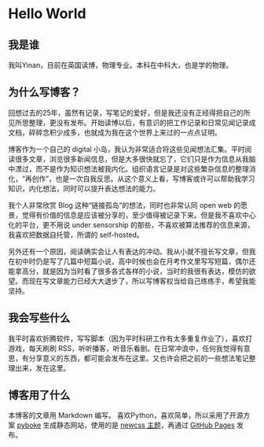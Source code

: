 # Hello World

## 我是谁
我叫Yinan，目前在英国读博，物理专业。本科在中科大，也是学的物理。

## 为什么写博客？
回想过去的25年，虽然有记录，写笔记的爱好，但是我还没有正经得把自己的所见所思整理，更没有发布。开始读博以后，有意识的把工作记录和日常见闻记录成文档，碎碎念积少成多，也就成为我在这个世界上来过的一点点证明。

博客作为一个自己的 digital 小岛，我认为非常适合将这些见闻想法汇集。平时阅读很多文章，浏览很多新闻信息，但是大多很快就忘了，它们只是作为信息从我脑中漂过，而不是作为知识想法被我内化。组织语言记录是对这些繁杂信息的整理消化，“再创作”，也是一次自我反思。从这个意义上看，写博客或许可以帮助我学习知识，内化想法，同时可以提升表达想法的能力。

我个人非常欣赏 Blog 这种“链接孤岛“的想法，同时也非常认同 open web 的愿景，觉得有价值的信息是应该被分享的，至少值得被记录下来。但是我不喜欢中心化的平台，更不用说 under sensorship 的那些，不喜欢被算法推荐的信息来源，我喜欢把数据自托管，所谓的 self-hosted。

另外还有一个原因，阅读确实会让人有表达的冲动。我从小就不擅长写文章，但我在初中时仍是写了几篇中短篇小说，高中时候也会在月考作文里写写短篇，偶尔还能拿高分，就是因为当时看了很多各式各样的小说，当时的我很有表达，模仿的欲望。而现在写文章能力已经大大退步了，所以写博客权当给自己练练手，希望我能坚持。

## 我会写些什么
我平时喜欢折腾软件，写写脚本（因为平时科研工作有太多重复作业了），喜欢打游戏，每天刷刷 RSS，听听播客，听音乐看剧。在日常冲浪中，任何我觉得有意思，有分享意义的东西，都可能会发布在这里。又也许会把之前的一些想法笔记整理出来，发在这里。

## 博客用了什么
本博客的文章用 Markdown 编写。
喜欢Python，喜欢简单，所以采用了开源方案 [pyboke](https://github.com/ahui2016/pyboke) 生成静态网站，使用的是 [newcss 主题](https://newcss.net/)，再通过 [GitHub Pages](https://pages.github.com/) 发布。
